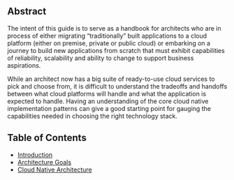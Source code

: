 ## Abstract

The intent of this guide is to serve as a handbook for architects who are in process of either migrating “traditionally” built applications to a cloud platform (either on premise, private or public cloud) or embarking on a journey to build new applications from scratch that must exhibit capabilities of reliability, scalability and ability to change to support business aspirations. 

While an architect now has a big suite of ready-to-use cloud services to pick and choose from, it is difficult to understand the tradeoffs and handoffs between what cloud platforms will handle and what the application is expected to handle. Having an understanding of the core cloud native implementation patterns can give a good starting point for gauging the capabilities needed in choosing the right technology stack.  

## Table of Contents
- [Introduction](https://github.com/srikanthkotekar/ideasworthsharing/blob/master/Building-Modern-Cloud-Native-Apps/2.%20Introduction.md)
- [Architecture Goals](https://github.com/srikanthkotekar/ideasworthsharing/blob/master/Building-Modern-Cloud-Native-Apps/3.%20Architecture%20Goals%20(Key%20Drivers).md)
- [Cloud Native Architecture](https://github.com/srikanthkotekar/ideasworthsharing/blob/master/Building-Modern-Cloud-Native-Apps/4.%20Cloud%20Native%20Architecture%20(Key%20Principles).md)


